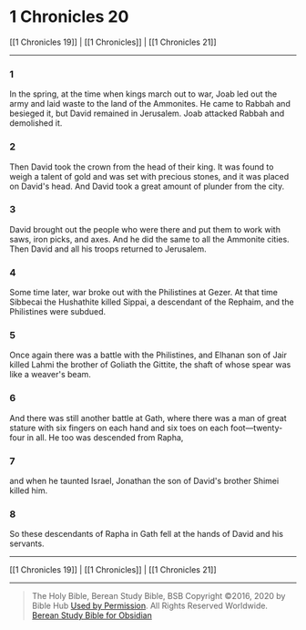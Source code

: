 # 1 Chronicles 20

[[1 Chronicles 19]] | [[1 Chronicles]] | [[1 Chronicles 21]]

---

### 1
In the spring, at the time when kings march out to war, Joab led out the army and laid waste to the land of the Ammonites. He came to Rabbah and besieged it, but David remained in Jerusalem. Joab attacked Rabbah and demolished it.

### 2
Then David took the crown from the head of their king. It was found to weigh a talent of gold and was set with precious stones, and it was placed on David's head. And David took a great amount of plunder from the city.

### 3
David brought out the people who were there and put them to work with saws, iron picks, and axes. And he did the same to all the Ammonite cities. Then David and all his troops returned to Jerusalem.

### 4
Some time later, war broke out with the Philistines at Gezer. At that time Sibbecai the Hushathite killed Sippai, a descendant of the Rephaim, and the Philistines were subdued.

### 5
Once again there was a battle with the Philistines, and Elhanan son of Jair killed Lahmi the brother of Goliath the Gittite, the shaft of whose spear was like a weaver's beam.

### 6
And there was still another battle at Gath, where there was a man of great stature with six fingers on each hand and six toes on each foot—twenty-four in all. He too was descended from Rapha,

### 7
and when he taunted Israel, Jonathan the son of David's brother Shimei killed him.

### 8
So these descendants of Rapha in Gath fell at the hands of David and his servants.

---

[[1 Chronicles 19]] | [[1 Chronicles]] | [[1 Chronicles 21]]

---

> The Holy Bible, Berean Study Bible, BSB
> Copyright &copy;2016, 2020 by Bible Hub
> [Used by Permission](https://berean.bible/terms.htm). All Rights Reserved Worldwide.
> [Berean Study Bible for Obsidian](https://github.com/gapmiss/berean-study-bible-for-obsidian)</small>

